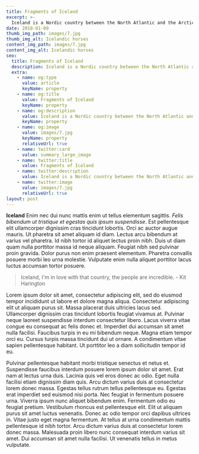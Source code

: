 ```yaml
---
title: Fragments of Iceland
excerpt: >-
  Iceland is a Nordic country between the North Atlantic and the Arctic Ocean. It has a population of 325,671 and an area of 103,000 km2 (40,000 sq mi), making it the most sparsely populated country in Europe.
date: 2018-01-09
thumb_img_path: images/7.jpg
thumb_img_alt: Icelandic horses
content_img_path: images/7.jpg
content_img_alt: Icelandic horses
seo:
  title: Fragments of Iceland
  description: Iceland is a Nordic country between the North Atlantic and the Arctic Ocean.
  extra:
    - name: og:type
      value: article
      keyName: property
    - name: og:title
      value: Fragments of Iceland
      keyName: property
    - name: og:description
      value: Iceland is a Nordic country between the North Atlantic and the Arctic Ocean.
      keyName: property
    - name: og:image
      value: images/7.jpg
      keyName: property
      relativeUrl: true
    - name: twitter:card
      value: summary_large_image
    - name: twitter:title
      value: Fragments of Iceland
    - name: twitter:description
      value: Iceland is a Nordic country between the North Atlantic and the Arctic Ocean.
    - name: twitter:image
      value: images/7.jpg
      relativeUrl: true
layout: post
---
```


**Iceland** Enim nec dui nunc mattis enim ut tellus elementum sagittis. *Felis bibendum ut tristique et egestas quis ipsum suspendisse*. Est pellentesque elit ullamcorper dignissim cras tincidunt lobortis. Orci ac auctor augue mauris. Ut pharetra sit amet aliquam id diam. Lectus arcu bibendum at varius vel pharetra. Id nibh tortor id aliquet lectus proin nibh. Duis ut diam quam nulla porttitor massa id neque aliquam. Feugiat nibh sed pulvinar proin gravida. Dolor purus non enim praesent elementum. Pharetra convallis posuere morbi leo urna molestie. Vulputate enim nulla aliquet porttitor lacus luctus accumsan tortor posuere.

> Iceland, I'm in love with that country, the people are incredible. - Kit Harington

Lorem ipsum dolor sit amet, consectetur adipiscing elit, sed do eiusmod tempor incididunt ut labore et dolore magna aliqua. Consectetur adipiscing elit ut aliquam purus sit. Massa placerat duis ultricies lacus sed. Ullamcorper dignissim cras tincidunt lobortis feugiat vivamus at. Pulvinar neque laoreet suspendisse interdum consectetur libero. Lacus viverra vitae congue eu consequat ac felis donec et. Imperdiet dui accumsan sit amet nulla facilisi. Faucibus turpis in eu mi bibendum neque. Magna etiam tempor orci eu. Cursus turpis massa tincidunt dui ut ornare. A condimentum vitae sapien pellentesque habitant. Ut porttitor leo a diam sollicitudin tempor id eu.

Pulvinar pellentesque habitant morbi tristique senectus et netus et. Suspendisse faucibus interdum posuere lorem ipsum dolor sit amet. Erat nam at lectus urna duis. Lacinia quis vel eros donec ac odio. Eget nulla facilisi etiam dignissim diam quis. Arcu dictum varius duis at consectetur lorem donec massa. Egestas tellus rutrum tellus pellentesque eu. Egestas erat imperdiet sed euismod nisi porta. Nec feugiat in fermentum posuere urna. Viverra ipsum nunc aliquet bibendum enim. Fermentum odio eu feugiat pretium. Vestibulum rhoncus est pellentesque elit. Elit ut aliquam purus sit amet luctus venenatis. Donec ac odio tempor orci dapibus ultrices in. Vitae justo eget magna fermentum. At tellus at urna condimentum mattis pellentesque id nibh tortor. Arcu dictum varius duis at consectetur lorem donec massa. Malesuada proin libero nunc consequat interdum varius sit amet. Dui accumsan sit amet nulla facilisi. Ut venenatis tellus in metus vulputate.

